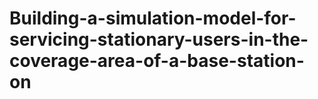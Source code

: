 # Building-a-simulation-model-for-servicing-stationary-users-in-the-coverage-area-of-a-base-station-on